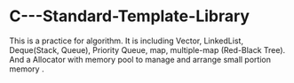 # C---Standard-Template-Library
This is a practice for algorithm.
It is including Vector, LinkedList, Deque(Stack, Queue), Priority Queue, map, multiple-map (Red-Black Tree).
And a  Allocator  with memory pool to manage and arrange  small  portion memory .

